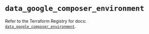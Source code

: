 # `data_google_composer_environment`

Refer to the Terraform Registry for docs: [`data_google_composer_environment`](https://registry.terraform.io/providers/hashicorp/google/6.21.0/docs/data-sources/composer_environment).
